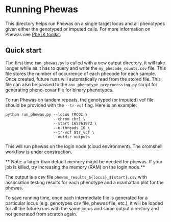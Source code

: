 # Running Phewas

This directory helps run Phewas on a single target locus and all phenotypes given either the genotyped or imputed calls. For more information on Phewas see [PheTK toolkit](https://github.com/nhgritctran/PheTK).

## Quick start

The first time `run_phewas.py` is called with a new output directory, it will take longer while as it has to query and write the `my_phecode_counts.csv` file. This file stores the number of occurrence of each phecode for each sample. Once created, future runs will automatically read from the stored file. This file can also be passed to the `aou_phenotype_preprocessing.py` script for generating pheno-covar file for binary phenotypes.

To run Phewas on tandem repeats, the genotyped (or imputed) vcf file should be provided with the `--tr-vcf` flag. Here is an example:

```
python run_phewas.py --locus TMCO1 \
                     --chrom chr1 \
                     --start 165761972 \
                     --n-threads 10 \
                     --tr-vcf $tr_vcf \
                     --outdir outputs
```
This will run phewas on the login node (cloud environment). The cromshell workflow is under construction.

** Note: a larger than default memory might be needed for phewas. If your job is killed, try increasing the memory (RAM) on the login node.**

The output is a csv file `phewas_results_${locus}_${start}.csv` with association testing results for each phenotype and a manhattan plot for the phewas.

To save running time, once each intermediate file is generated for a particular locus (e.g. genotypes csv file, phewas file, etc.), it will be loaded for all the future runs with the same locus and same output directory and not generated from scratch again.
